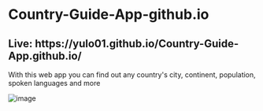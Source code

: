# Country-Guide-App-github.io
<h2>Live: https://yulo01.github.io/Country-Guide-App.github.io/ </h2>

With this web app you can find out any country's city, continent, population, spoken languages and more







![image](https://user-images.githubusercontent.com/93291077/219958126-83bd3c79-485c-47e4-ab15-3df6941977bd.png)
